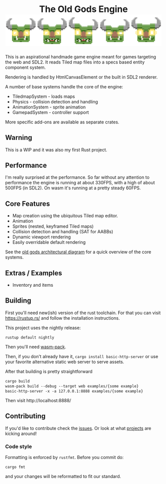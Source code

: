 <div align="center">
  <h1>
    The Old Gods Engine
    <img src="old_gods/manual/src/img/logo.png" />
  </h1>
</div>

This is an aspirational handmade game engine meant for games targeting the web and SDL2.
It reads Tiled map files into a specs based entity component system.

Rendering is handled by HtmlCanvasElement or the built in SDL2 renderer.

A number of base systems handle the core of the engine:
* TiledmapSystem - loads maps
* Physics - collision detection and handling
* AnimationSystem - sprite animation
* GamepadSystem - controller support

More specific add-ons are available as separate crates.

## Warning
This is a WIP and it was also my first Rust project. 

## Performance
I'm really surprised at the performance. So far without any attention to
performance the engine is running at about 330FPS, with a high of about 500FPS
(in SDL2). On wasm it's running at a pretty steady 60FPS.

## Core Features

* Map creation using the ubiquitous Tiled map editor.
* Animation
* Sprites (nested, keyframed Tiled maps)
* Collision detection and handling (SAT for AABBs)
* Dynamic viewport rendering
* Easily overridable default rendering

See the [old gods architectural diagram](old_gods/architecture.md) for a quick
overview of the core systems.

## Extras / Examples
* Inventory and items

## Building
First you'll need new(ish) version of the rust toolchain. For that you can visit
https://rustup.rs/ and follow the installation instructions.

This project uses the nightly release:

```
rustup default nightly
```

Then you'll need [wasm-pack](https://rustwasm.github.io/wasm-pack/installer/).

Then, if you don't already have it, `cargo install basic-http-server` or use your
favorite alternative static web server to serve assets.

After that building is pretty straightforward

```
cargo build
wasm-pack build --debug --target web examples/{some example}
basic-http-server -x -a 127.0.0.1:8888 examples/{some example}
```

Then visit http://localhost:8888/

## Contributing

If you'd like to contribute check the [issues][issues]. Or look at what
[projects][projects] are kicking around!

### Code style

Formatting is enforced by `rustfmt`. Before you commit do:

```
cargo fmt
```

and your changes will be reformatted to fit our standard.

[issues]: https://github.com/schell/old-gods/issues
[projects]: https://github.com/schell/old-gods/projects
